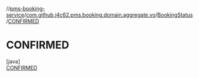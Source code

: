 //[pms-booking-service](../../../../index.md)/[com.github.j4c62.pms.booking.domain.aggregate.vo](../../index.md)/[BookingStatus](../index.md)/[CONFIRMED](index.md)

# CONFIRMED

[java]\
[CONFIRMED](index.md)